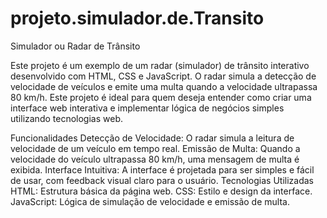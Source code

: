 # projeto.simulador.de.Transito
Simulador ou Radar de Trânsito

Este projeto é um exemplo de um radar (simulador) de trânsito interativo desenvolvido com HTML, CSS e JavaScript. O radar simula a detecção de velocidade de veículos e emite uma multa quando a velocidade ultrapassa 80 km/h. Este projeto é ideal para quem deseja entender como criar uma interface web interativa e implementar lógica de negócios simples utilizando tecnologias web.

Funcionalidades
Detecção de Velocidade: O radar simula a leitura de velocidade de um veículo em tempo real.
Emissão de Multa: Quando a velocidade do veículo ultrapassa 80 km/h, uma mensagem de multa é exibida.
Interface Intuitiva: A interface é projetada para ser simples e fácil de usar, com feedback visual claro para o usuário.
Tecnologias Utilizadas
HTML: Estrutura básica da página web.
CSS: Estilo e design da interface.
JavaScript: Lógica de simulação de velocidade e emissão de multa.
